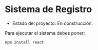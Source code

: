 <h1>Sistema de Registro</h1>

- Estado del proyecto: En construcción.

Para ejecutar el sistema debes poner: 

```npm install react```
